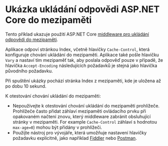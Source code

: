 # <a name="aspnet-core-response-caching-sample"></a>Ukázka ukládání odpovědi ASP.NET Core do mezipaměti

Tento příklad ukazuje použití ASP.NET Core [middleware pro ukládání odpovědi do mezipaměti](https://docs.microsoft.com/aspnet/core/performance/caching/middleware).

Aplikace odpoví stránkou Index, včetně hlavičky `Cache-Control`, která konfiguruje chování ukládání do mezipaměti. Aplikace také pošle hlavičku `Vary` a nastaví tím mezipaměť tak, aby poslala odpověď pouze v případě, že hlavička `Accept-Encoding` následujících požadavků je stejná jako hlavička původního požadavku.

Při spuštění ukázky pochází stránka Index z mezipaměti, kde je uložena až po dobu 10 sekund.

K otestování chování ukládání do mezipaměti:

* Nepoužívejte k otestování chování ukládání do mezipaměti prohlížeče. Prohlížeče často přidat záhlaví mezipaměti ovládacího prvku při opakovaném načtení znovu, který middleware zabránit obsluhující stránky v mezipaměti. For example `Cache-Control` záhlaví s hodnotou `max-age=0`) mohou být přidány v prohlížeči.
* Použijte nástroj pro vývojáře, která umožňuje nastavení hlavičky požadavku explicitně, jako například <a href="https://www.telerik.com/fiddler">Fiddler</a> nebo <a href="https://www.getpostman.com/">Postman</a>.
